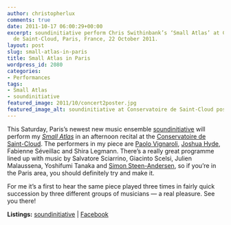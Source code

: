 ```yaml
---
author: christopherlux
comments: true
date: 2011-10-17 06:00:29+00:00
excerpt: soundinitiative perform Chris Swithinbank’s ‘Small Atlas’ at Conservatoire
  de Saint-Cloud, Paris, France, 22 October 2011.
layout: post
slug: small-atlas-in-paris
title: Small Atlas in Paris
wordpress_id: 2080
categories:
- Performances
tags:
- Small Atlas
- soundinitiative
featured_image: 2011/10/concert2poster.jpg
featured_image_alt: soundinitiative at Conservatoire de Saint-Cloud poster
---
```


This Saturday, Paris’s newest new music ensemble [soundinitiative](http://www.soundinitiative.fr) will perform my [_Small Atlas_](http://www.chrisswithinbank.net/2011/05/small-atlas/) in an afternoon recital at the [Conservatoire de Saint-Cloud](http://www.conservatoiresaintcloud.com). The performers in my piece are [Paolo Vignaroli](http://www.paolovignaroli.com/), [Joshua Hyde](http://www.joshuahyde.com), Fabienne Séveillac and Shira Legmann. There’s a really great programme lined up with music by Salvatore Sciarrino, Giacinto Scelsi, Julien Malaussena, Yoshifumi Tanaka and [Simon Steen-Andersen](http://www.simonsteenandersen.dk/), so if you’re in the Paris area, you should definitely try and make it.

For me it’s a first to hear the same piece played three times in fairly quick succession by three different groups of musicians — a real pleasure. See you there!

**Listings:** [soundinitiative](http://www.soundinitiative.fr/enconcert2.html) \| [Facebook](http://www.facebook.com/event.php?eid=276712919027359)
